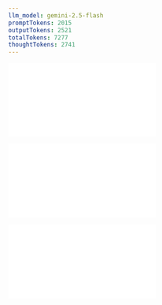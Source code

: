 ```yaml
---
llm_model: gemini-2.5-flash
promptTokens: 2015
outputTokens: 2521
totalTokens: 7277
thoughtTokens: 2741
---
```


![@](steps/_.3eb68380.md)

![@](steps/prompt.845d12ad.md)

![@](steps/response.6fa7b662.md)